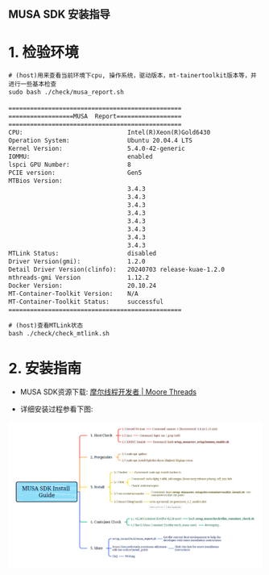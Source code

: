 ## MUSA SDK 安装指导

#  1. 检验环境

```shell
# (host)用来查看当前环境下cpu, 操作系统，驱动版本，mt-tainertoolkit版本等，并进行一些基本检查
sudo bash ./check/musa_report.sh

================================================
==================MUSA  Report==================
================================================
CPU:                             Intel(R)Xeon(R)Gold6430
Operation System:                Ubuntu 20.04.4 LTS
Kernel Version:                  5.4.0-42-generic
IOMMU:                           enabled
lspci GPU Number:                8
PCIE version:                    Gen5
MTBios Version:
                                 3.4.3
                                 3.4.3
                                 3.4.3
                                 3.4.3
                                 3.4.3
                                 3.4.3
                                 3.4.3
                                 3.4.3
MTLink Status:                   disabled
Driver Version(gmi):             1.2.0
Detail Driver Version(clinfo):   20240703 release-kuae-1.2.0
mthreads-gmi Version             1.12.2
Docker Version:                  20.10.24
MT-Container-Toolkit Version:    N/A
MT-Container-Toolkit Status:     successful
================================================
```

```shell
# (host)查看MTLink状态
bash ./check/check_mtlink.sh
```



#  2. 安装指南

- MUSA SDK资源下载: [摩尔线程开发者 | Moore Threads](https://developer.mthreads.com/sdk/download/musa?equipment=&os=&driverVersion=&version=)

- 详细安装过程参看下图:

![musa_sdk_install_guide](../docs/images/musa_sdk_install_guide.png)

